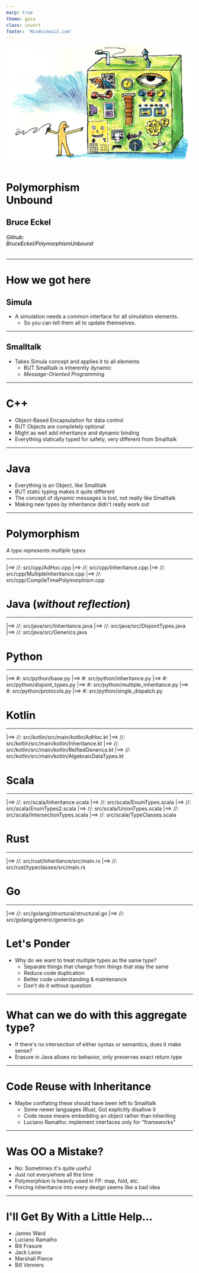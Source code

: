 ```yaml
---
marp: true
theme: gaia
class: invert
footer: 'MindviewLLC.com'
---
```

![bg](TitleImage.jpg)
<style scoped>
h1, h2, h3, h4, h5, h6 {
  color: black;
}
a {
  color: black;
  text-decoration: none;
}
</style>
# Polymorphism<br/>Unbound
## Bruce Eckel
###### Github:<br/> BruceEckel/PolymorphismUnbound
---
# How we got here
## Simula
- A simulation needs a common interface for all simulation elements.
  - So you can tell them all to update themselves.
---
## Smalltalk
- Takes Simula concept and applies it to all elements
  * BUT Smalltalk is inherently dynamic
  * _Message-Oriented Programming_
---
# C++
  - Object-Based Encapsulation for data control
  - BUT Objects are completely optional
  - Might as well add inheritance and dynamic binding
  - Everything statically typed for safety, very different from Smalltalk
---
# Java
  - Everything is an Object, like Smalltalk
  - BUT static typing makes it quite different
  - The concept of dynamic messages is lost, not really like Smalltalk
  - Making new types by inheritance didn't really work out
---
# Polymorphism
_A type represents multiple types_

---

|==> //: src/cpp/AdHoc.cpp
|==> //: src/cpp/Inheritance.cpp
|==> //: src/cpp/MultipleInheritance.cpp
|==> //: src/cpp/CompileTimePolymorphism.cpp

# Java (_without reflection_)
---

|==> //: src/java/src/Inheritance.java
|==> //: src/java/src/DisjointTypes.java
|==> //: src/java/src/Generics.java

# Python
---

|==> #: src/python/base.py
|==> #: src/python/inheritance.py
|==> #: src/python/disjoint_types.py
|==> #: src/python/multiple_inheritance.py
|==> #: src/python/protocols.py
|==> #: src/python/single_dispatch.py

# Kotlin
---

|==> //: src/kotlin/src/main/kotlin/AdHoc.kt
|==> //: src/kotlin/src/main/kotlin/Inheritance.kt
|==> //: src/kotlin/src/main/kotlin/ReifiedGenerics.kt
|==> //: src/kotlin/src/main/kotlin/AlgebraicDataTypes.kt

# Scala
---

|==> //: src/scala/Inheritance.scala
|==> //: src/scala/EnumTypes.scala
|==> //: src/scala/EnumTypes2.scala
|==> //: src/scala/UnionTypes.scala
|==> //: src/scala/IntersectionTypes.scala
|==> //: src/scala/TypeClasses.scala

# Rust
---

|==> //: src/rust/inheritance/src/main.rs
|==> //: src/rust/typeclasses/src/main.rs

# Go
---

|==> //: src/golang/structural/structural.go
|==> //: src/golang/generic/generics.go

# Let's Ponder

* Why do we want to treat multiple types as the same type?
  * Separate things that change from things that stay the same
  * Reduce code duplication
  * Better code understanding & maintenance
  * Don't do it without question

---

# What can we do with this aggregate type?

  * If there's no intersection of either syntax or semantics, does it make sense?
  * Erasure in Java allows no behavior, only preserves exact return type

---
# Code Reuse with Inheritance

* Maybe conflating these should have been left to Smalltalk
  * Some newer languages (Rust, Go) explicitly disallow it
  * Code reuse means embedding an object rather than inheriting
  * Luciano Ramalho: implement interfaces only for "frameworks"

---
# Was OO a Mistake?
* No: Sometimes it's quite useful
* Just not everywhere all the time
* Polymorphism is heavily used in FP: map, fold, etc.
* Forcing inheritance into every design seems like a bad idea
---
# I'll Get By With a Little Help...
- James Ward
- Luciano Ramalho
- Bill Frasure
- Jack Leow
- Marshall Pierce
- Bill Venners
